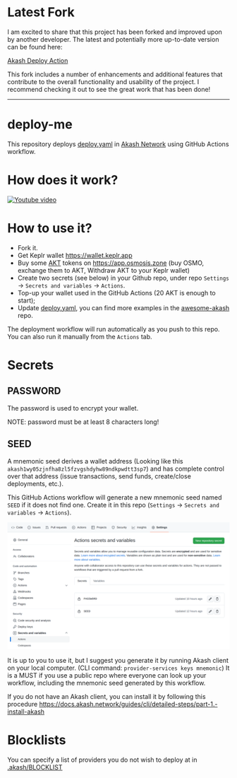 # Latest Fork

I am excited to share that this project has been forked and improved upon by another developer. The latest and potentially more up-to-date version can be found here:

[Akash Deploy Action](https://github.com/TedcryptoOrg/akash-deploy-action)

This fork includes a number of enhancements and additional features that contribute to the overall functionality and usability of the project. I recommend checking it out to see the great work that has been done!

----

# deploy-me

This repository deploys [deploy.yaml](deploy.yaml) in [Akash Network](https://akash.network) using GitHub Actions workflow.

# How does it work?

[![Youtube video](https://img.youtube.com/vi/E2MzjNfEIPw/0.jpg)](https://www.youtube.com/watch?v=E2MzjNfEIPw)

# How to use it?

- Fork it.
- Get Keplr wallet https://wallet.keplr.app
- Buy some [AKT](https://www.coingecko.com/en/coins/akash-network) tokens on https://app.osmosis.zone (buy OSMO, exchange them to AKT, Withdraw AKT to your Keplr wallet)
- Create two secrets (see below) in your Github repo, under repo `Settings` -> `Secrets and variables` -> `Actions`.
- Top-up your wallet used in the GitHub Actions (20 AKT is enough to start);
- Update [deploy.yaml](deploy.yaml), you can find more examples in the [awesome-akash](https://github.com/akash-network/awesome-akash) repo.

The deployment workflow will run automatically as you push to this repo.
You can also run it manually from the `Actions` tab.

# Secrets

## PASSWORD

The password is used to encrypt your wallet.

NOTE: password must be at least 8 characters long!

## SEED

A mnemonic seed derives a wallet address (Looking like this `akash1wy05zjnfha8zl5fzvgshdyhw89ndkpwdtt3sp7`) and has complete control over that address (issue transactions, send funds, create/close deployments, etc.).

This GitHub Actions workflow will generate a new mnemonic seed named `SEED` if it does not find one. Create it in this repo (`Settings` -> `Secrets and variables` -> `Actions`).

[![Github Actions secrets](./gh-secrets.png)](https://github.com/andy108369/deploy-me)

It is up to you to use it, but I suggest you generate it by running Akash client on your local computer. (CLI command: `provider-services keys mnemonic`)
It is a MUST if you use a public repo where everyone can look up your workflow, including the mnemonic seed generated by this workflow.

If you do not have an Akash client, you can install it by following this procedure https://docs.akash.network/guides/cli/detailed-steps/part-1.-install-akash

# Blocklists

You can specify a list of providers you do not wish to deploy at in [.akash/BLOCKLIST](.akash/BLOCKLIST)
